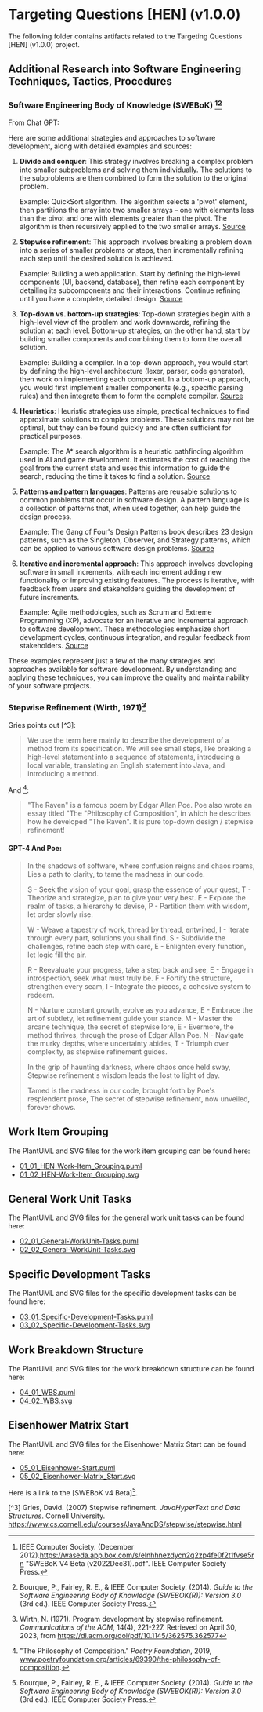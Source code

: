 # Targeting Questions [HEN] (v1.0.0)

The following folder contains artifacts related to the Targeting Questions [HEN] (v1.0.0) project. 

## Additional Research into Software Engineering Techniques, Tactics, Procedures

### Software Engineering Body of Knowledge (SWEBoK) [^0][^1]
From Chat GPT:

Here are some additional strategies and approaches to software development, along with detailed examples and sources:

1. **Divide and conquer**: This strategy involves breaking a complex problem into smaller subproblems and solving them individually. The solutions to the subproblems are then combined to form the solution to the original problem. 

    Example: QuickSort algorithm. The algorithm selects a 'pivot' element, then partitions the array into two smaller arrays – one with elements less than the pivot and one with elements greater than the pivot. The algorithm is then recursively applied to the two smaller arrays. [Source](https://www.geeksforgeeks.org/quick-sort/)

2. **Stepwise refinement**: This approach involves breaking a problem down into a series of smaller problems or steps, then incrementally refining each step until the desired solution is achieved. 

    Example: Building a web application. Start by defining the high-level components (UI, backend, database), then refine each component by detailing its subcomponents and their interactions. Continue refining until you have a complete, detailed design. [Source](https://www.slideshare.net/AdewaleOshineye/stepwise-refinement)

3. **Top-down vs. bottom-up strategies**: Top-down strategies begin with a high-level view of the problem and work downwards, refining the solution at each level. Bottom-up strategies, on the other hand, start by building smaller components and combining them to form the overall solution.

    Example: Building a compiler. In a top-down approach, you would start by defining the high-level architecture (lexer, parser, code generator), then work on implementing each component. In a bottom-up approach, you would first implement smaller components (e.g., specific parsing rules) and then integrate them to form the complete compiler. [Source](https://www.cs.cf.ac.uk/Dave/C/node1.html)

4. **Heuristics**: Heuristic strategies use simple, practical techniques to find approximate solutions to complex problems. These solutions may not be optimal, but they can be found quickly and are often sufficient for practical purposes.

    Example: The A* search algorithm is a heuristic pathfinding algorithm used in AI and game development. It estimates the cost of reaching the goal from the current state and uses this information to guide the search, reducing the time it takes to find a solution. [Source](https://www.redblobgames.com/pathfinding/a-star/introduction.html)

5. **Patterns and pattern languages**: Patterns are reusable solutions to common problems that occur in software design. A pattern language is a collection of patterns that, when used together, can help guide the design process.

    Example: The Gang of Four's Design Patterns book describes 23 design patterns, such as the Singleton, Observer, and Strategy patterns, which can be applied to various software design problems. [Source](https://www.amazon.com/Design-Patterns-Elements-Reusable-Object-Oriented/dp/0201633612)

6. **Iterative and incremental approach**: This approach involves developing software in small increments, with each increment adding new functionality or improving existing features. The process is iterative, with feedback from users and stakeholders guiding the development of future increments.

    Example: Agile methodologies, such as Scrum and Extreme Programming (XP), advocate for an iterative and incremental approach to software development. These methodologies emphasize short development cycles, continuous integration, and regular feedback from stakeholders. [Source](https://www.mountaingoatsoftware.com/agile/agile-development)

These examples represent just a few of the many strategies and approaches available for software development. By understanding and applying these techniques, you can improve the quality and maintainability of your software projects.

### Stepwise Refinement (Wirth, 1971)[^2]
Gries points out [^3]: 

> We use the term here mainly to describe the development of a method from its specification. We will see small steps, like breaking a high-level statement into a sequence of statements, introducing a local variable, translating an English statement into Java, and introducing a method.

And [^4]:

> "The Raven" is a famous poem by Edgar Allan Poe. Poe also wrote an essay titled "The "Philosophy of Composition", in which he describes how he developed "The Raven". It is pure top-down design / stepwise refinement! 


#### GPT-4 And Poe:

> In the shadows of software, where confusion reigns and chaos roams,
> Lies a path to clarity, to tame the madness in our code.
>
> S - Seek the vision of your goal, grasp the essence of your quest,
> T - Theorize and strategize, plan to give your very best.
> E - Explore the realm of tasks, a hierarchy to devise,
> P - Partition them with wisdom, let order slowly rise.
>
> W - Weave a tapestry of work, thread by thread, entwined,
> I - Iterate through every part, solutions you shall find.
> S - Subdivide the challenges, refine each step with care,
> E - Enlighten every function, let logic fill the air.
>
> R - Reevaluate your progress, take a step back and see,
> E - Engage in introspection, seek what must truly be.
> F - Fortify the structure, strengthen every seam,
> I - Integrate the pieces, a cohesive system to redeem.
>
> N - Nurture constant growth, evolve as you advance,
> E - Embrace the art of subtlety, let refinement guide your stance.
> M - Master the arcane technique, the secret of stepwise lore,
> E - Evermore, the method thrives, through the prose of Edgar Allan Poe.
> N - Navigate the murky depths, where uncertainty abides,
> T - Triumph over complexity, as stepwise refinement guides.
>
> In the grip of haunting darkness, where chaos once held sway,
> Stepwise refinement's wisdom leads the lost to light of day.
>
> Tamed is the madness in our code, brought forth by Poe's resplendent prose,
> The secret of stepwise refinement, now unveiled, forever shows.


## Work Item Grouping

The PlantUML and SVG files for the work item grouping can be found here:
- [01_01_HEN-Work-Item_Grouping.puml](01_01_HEN-Work-Item_Grouping.puml)
- [01_02_HEN-Work-Item_Grouping.svg](01_02_HEN-Work-Item_Grouping.svg)

## General Work Unit Tasks

The PlantUML and SVG files for the general work unit tasks can be found here:
- [02_01_General-WorkUnit-Tasks.puml](02_01_General-WorkUnit-Tasks.puml)
- [02_02_General-WorkUnit-Tasks.svg](02_02_General-WorkUnit-Tasks.svg)

## Specific Development Tasks

The PlantUML and SVG files for the specific development tasks can be found here:
- [03_01_Specific-Development-Tasks.puml](03_01_Specific-Development-Tasks.puml)
- [03_02_Specific-Development-Tasks.svg](03_02_Specific-Development-Tasks.svg)

## Work Breakdown Structure

The PlantUML and SVG files for the work breakdown structure can be found here:
- [04_01_WBS.puml](04_01_WBS.puml)
- [04_02_WBS.svg](04_02_WBS.svg)

## Eisenhower Matrix Start

The PlantUML and SVG files for the Eisenhower Matrix Start can be found here:
- [05_01_Eisenhower-Start.puml](05_01_Eisenhower-Start.puml)
- [05_02_Eisenhower-Matrix_Start.svg](05_02_Eisenhower-Matrix_Start.svg)


<!-- ## References -->

Here is a link to the [SWEBoK v4 Beta][^1].

[^0]: IEEE Computer Society. (December 2012).https://waseda.app.box.com/s/elnhhnezdycn2q2zp4fe0f2t1fvse5rn "SWEBoK V4 Beta (v2022Dec31).pdf". IEEE Computer Society Press.

[^1]: Bourque, P., Fairley, R. E., & IEEE Computer Society. (2014). _Guide to the Software Engineering Body of Knowledge (SWEBOK(R)): Version 3.0_ (3rd ed.). IEEE Computer Society Press.


[^2]: Wirth, N. (1971). Program development by stepwise refinement. _Communications of the ACM_, 14(4), 221-227. Retrieved on April 30, 2023, from https://dl.acm.org/doi/pdf/10.1145/362575.362577

[^3] Gries, David. (2007) Stepwise refinement. _JavaHyperText and Data Structures_. Cornell University. https://www.cs.cornell.edu/courses/JavaAndDS/stepwise/stepwise.html

[^4]: "The Philosophy of Composition." _Poetry Foundation_, 2019, 
www.poetryfoundation.org/articles/69390/the-philosophy-of-composition.

